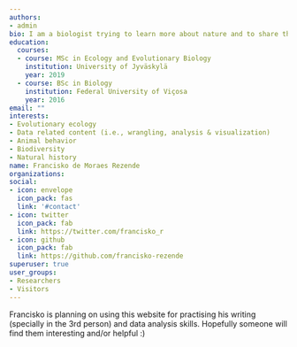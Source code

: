 ```yaml
---
authors:
- admin
bio: I am a biologist trying to learn more about nature and to share the little I know.
education:
  courses:
  - course: MSc in Ecology and Evolutionary Biology
    institution: University of Jyväskylä
    year: 2019
  - course: BSc in Biology
    institution: Federal University of Viçosa
    year: 2016
email: ""
interests:
- Evolutionary ecology
- Data related content (i.e., wrangling, analysis & visualization)
- Animal behavior
- Biodiversity
- Natural history
name: Francisko de Moraes Rezende
organizations:
social:
- icon: envelope
  icon_pack: fas
  link: '#contact'
- icon: twitter
  icon_pack: fab
  link: https://twitter.com/francisko_r
- icon: github
  icon_pack: fab
  link: https://github.com/francisko-rezende
superuser: true
user_groups:
- Researchers
- Visitors
---
```


Francisko is planning on using this website for practising his writing (specially in the 3rd person) and data analysis skills. Hopefully someone will find them interesting and/or helpful :)